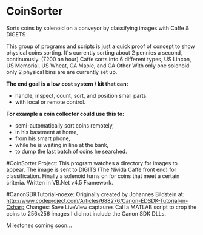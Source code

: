 # CoinSorter
Sorts coins by solenoid on a conveyor by classifying images with Caffe &amp; DIGETS

This group of programs and scripts is just a quick proof of concept to show physical coins sorting. 
It's currently sorting about 2 pennies a second, continuously. (7200 an hour) 
Caffe sorts into 6 different types, US Lincon, US Memorial, US Wheat, CA Maple, and CA Other
With only one solenoid only 2 physical bins are are currently set up. 

**The end goal is a low cost system / kit that can:**
* handle, inspect, count, sort, and position small parts.
* with local or remote control.

**For example a coin collector could use this to:**
* semi-automatically sort coins remotely,
* in his basement at home, 
* from his smart phone,
* while he is waiting in line at the bank,
* to dump the last batch of coins he searched. 

#CoinSorter Project:
This program watches a directory for images to appear. 
The image is sent to DIGITS (The Nivida Caffe front end) for classification.
Finally a solenoid turns on for coins that meet a certain criteria.
Written in VB.Net v4.5 Framework. 

#CanonSDKTutorial-noexe:
Originally created by Johannes Bildstein at:
http://www.codeproject.com/Articles/688276/Canon-EDSDK-Tutorial-in-Csharp
Changes:
Save LiveView captaures 
Call a MATLAB script to crop the coins to 256x256 images
I did not include the Canon SDK DLLs. 



Milestones coming soon...

